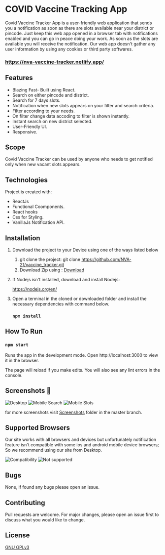 <h1>COVID Vaccine Tracking App</h1>

Covid Vaccine Tracker App is a user-friendly web application that sends you a notification as soon as there are slots available near your district or pincode.
Just keep this web app opened in a browser tab with notifications enabled and you can go in peace doing your work. As soon as the slots are available you will 
receive the notification. Our web app doesn't gather any user information by using any cookies or third party softwares.

### https://nva-vaccine-tracker.netlify.app/


## Features
* Blazing Fast- Built using React.
* Search on either pincode and district.
* Search for 7 days slots. 
* Notification when new slots appears on your filter and search criteria.
* Filter according to your needs.
* On filter change data accoding to filter is shown instantly.
* Instant search on new district selected.
* User-Friendly UI.
* Responsive.


## Scope
Covid Vaccine Tracker can be used by anyone who needs to get notified only when new vacant slots appears.

## Technologies
Project is created with:
* ReactJs
* Functional Coomponents.
* React hooks
* Css for Styling.
* VanillaJs Notification API.


## Installation
1. Download the project to your Device using one of the ways listed below
   1. git clone the project:
git clone https://github.com/NVA-21/vaccine_tracker.git
   1. Download Zip using : [Download](https://github.com/NVA-21/vaccine_tracker/archive/refs/heads/master.zip)
	 
1. If Nodejs isn't installed, download and install Nodejs:
	
    https://nodejs.org/en/
		

1. Open a terminal in the cloned or downloaded folder and install the necessary dependencies with command below.
  
    ### `npm install`


## How To Run
### `npm start`
Runs the app in the development mode.
Open http://localhost:3000 to view it in the browser.

The page will reload if you make edits.
You will also see any lint errors in the console.



## Screenshots 📸
![Desktop](https://github.com/NVA-21/vaccine_tracker/blob/master/Screenshots/Desktop.png?raw=true)
![Mobile Search](https://github.com/NVA-21/vaccine_tracker/blob/master/Screenshots/Mobile%20SearchUi.jpeg?raw=true)
![Mobile Slots](https://github.com/NVA-21/vaccine_tracker/blob/master/Screenshots/Mobile%20SlotsUi.jpeg?raw=true)


for more screenshots visit [Screenshots](https://github.com/NVA-21/vaccine_tracker/tree/master/Screenshots) folder in the master branch.

## Supported Browsers
Our site works with all browsers and devices but unfortunately notification feature isn't compatible with some ios and android mobile device browsers; So we recommend using our site from Desktop. 

![Compatibility](https://github.com/NVA-21/vaccine_tracker/blob/master/Screenshots/Supported%20Browsers.jpeg?raw=true)
![Not supported](https://github.com/NVA-21/vaccine_tracker/blob/master/Screenshots/Notif%20not%20supported.jpeg?raw=true)

## Bugs
None, if found any bugs please open an issue.


## Contributing
Pull requests are welcome. For major changes, please open an issue first to discuss what you would like to change.


## License
[GNU GPLv3](https://choosealicense.com/licenses/gpl-3.0/)

